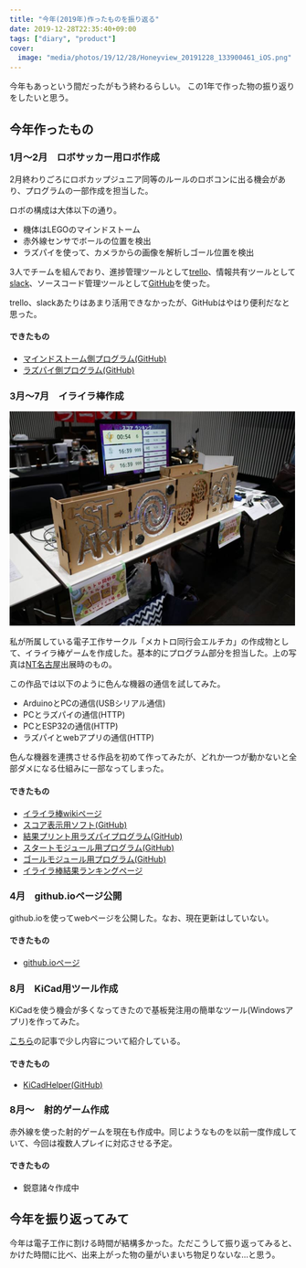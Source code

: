 ```yaml
---
title: "今年(2019年)作ったものを振り返る"
date: 2019-12-28T22:35:40+09:00
tags: ["diary", "product"]
cover:
  image: "media/photos/19/12/28/Honeyview_20191228_133900461_iOS.png"
---
```


今年もあっという間だったがもう終わるらしい。
この1年で作った物の振り返りをしたいと思う。

## 今年作ったもの
### 1月～2月　ロボサッカー用ロボ作成
2月終わりごろにロボカップジュニア同等のルールのロボコンに出る機会があり、プログラムの一部作成を担当した。

ロボの構成は大体以下の通り。

- 機体はLEGOのマインドストーム
- 赤外線センサでボールの位置を検出
- ラズパイを使って、カメラからの画像を解析しゴール位置を検出

3人でチームを組んでおり、進捗管理ツールとして[trello](https://trello.com/)、情報共有ツールとして[slack](https://slack.com/intl/ja-jp/)、ソースコード管理ツールとして[GitHub](https://github.com/)を使った。

trello、slackあたりはあまり活用できなかったが、GitHubはやはり便利だなと思った。

#### できたもの
- [マインドストーム側プログラム(GitHub)](https://github.com/FC-TRONTO/leJOS_FcTronto)
- [ラズパイ側プログラム(GitHub)](https://github.com/FC-TRONTO/raspi_FcTronto)

### 3月～7月　イライラ棒作成


![](/media/markdownx/ca0874f8-e538-4be0-ae3b-7767e77bcead.png)


私が所属している電子工作サークル「メカトロ同行会エルチカ」の作成物として、イライラ棒ゲームを作成した。基本的にプログラム部分を担当した。上の写真は[NT名古屋](http://wiki.nicotech.jp/nico_tech/index.php?NT%E5%90%8D%E5%8F%A4%E5%B1%8B2019)出展時のもの。

この作品では以下のように色んな機器の通信を試してみた。

- ArduinoとPCの通信(USBシリアル通信)
- PCとラズパイの通信(HTTP)
- PCとESP32の通信(HTTP)
- ラズパイとwebアプリの通信(HTTP)

色んな機器を連携させる作品を初めて作ってみたが、どれか一つが動かないと全部ダメになる仕組みに一部なってしまった。

#### できたもの
- [イライラ棒wikiページ](https://lchika.club/?%E3%82%A4%E3%83%A9%E3%82%A4%E3%83%A9%E6%A3%92)
- [スコア表示用ソフト(GitHub)](https://github.com/Lchika/IrairaBoScoreBoard)
- [結果プリント用ラズパイプログラム(GitHub)](https://github.com/Lchika/iraira_bo_print)
- [スタートモジュール用プログラム(GitHub)](https://github.com/Lchika/IrairaBo_startmodule)
- [ゴールモジュール用プログラム(GitHub)](https://github.com/Lchika/iraira_bo_goal)
- [イライラ棒結果ランキングページ](https://lchika.club/platform/scores)

### 4月　github.ioページ公開
github.ioを使ってwebページを公開した。なお、現在更新はしていない。

#### できたもの
- [github.ioページ](https://kouya17.github.io/)

### 8月　KiCad用ツール作成
KiCadを使う機会が多くなってきたので基板発注用の簡単なツール(Windowsアプリ)を作ってみた。

[こちら](https://kouya17.com/posts/9/)の記事で少し内容について紹介している。

#### できたもの
- [KiCadHelper(GitHub)](https://github.com/kouya17/KiCadHelper)

### 8月～　射的ゲーム作成
赤外線を使った射的ゲームを現在も作成中。同じようなものを以前一度作成していて、今回は複数人プレイに対応させる予定。

#### できたもの
- 鋭意諸々作成中

## 今年を振り返ってみて
今年は電子工作に割ける時間が結構多かった。ただこうして振り返ってみると、かけた時間に比べ、出来上がった物の量がいまいち物足りないな…と思う。